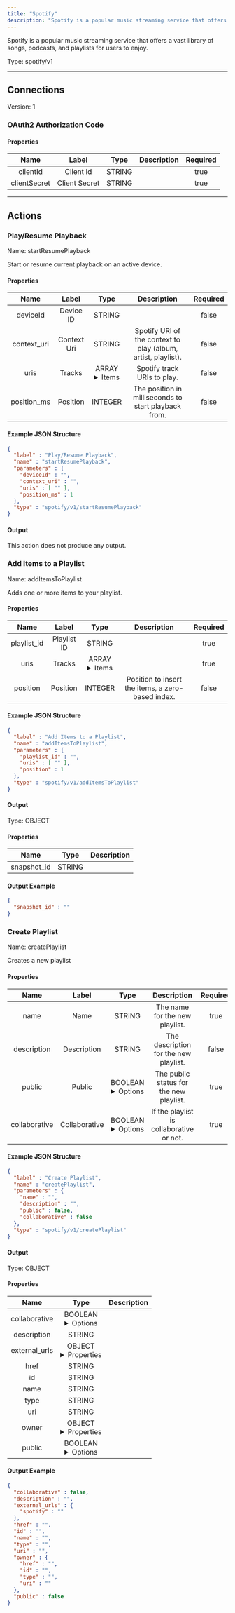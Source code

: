 ```yaml
---
title: "Spotify"
description: "Spotify is a popular music streaming service that offers a vast library of songs, podcasts, and playlists for users to enjoy."
---
```


Spotify is a popular music streaming service that offers a vast library of songs, podcasts, and playlists for users to enjoy.



Type: spotify/v1

<hr />



## Connections

Version: 1


### OAuth2 Authorization Code

#### Properties

|      Name       |      Label     |     Type     |     Description     | Required |
|:---------------:|:--------------:|:------------:|:-------------------:|:--------:|
| clientId | Client Id | STRING |  | true |
| clientSecret | Client Secret | STRING |  | true |





<hr />



## Actions


### Play/Resume Playback
Name: startResumePlayback

Start or resume current playback on an active device.

#### Properties

|      Name       |      Label     |     Type     |     Description     | Required |
|:---------------:|:--------------:|:------------:|:-------------------:|:--------:|
| deviceId | Device ID | STRING |  | false |
| context_uri | Context Uri | STRING | Spotify URI of the context to play (album, artist, playlist). | false |
| uris | Tracks | ARRAY <details> <summary> Items </summary> [STRING] </details> | Spotify track URIs to play. | false |
| position_ms | Position | INTEGER | The position in milliseconds to start playback from. | false |

#### Example JSON Structure
```json
{
  "label" : "Play/Resume Playback",
  "name" : "startResumePlayback",
  "parameters" : {
    "deviceId" : "",
    "context_uri" : "",
    "uris" : [ "" ],
    "position_ms" : 1
  },
  "type" : "spotify/v1/startResumePlayback"
}
```

#### Output

This action does not produce any output.




### Add Items to a Playlist
Name: addItemsToPlaylist

Adds one or more items to your playlist.

#### Properties

|      Name       |      Label     |     Type     |     Description     | Required |
|:---------------:|:--------------:|:------------:|:-------------------:|:--------:|
| playlist_id | Playlist ID | STRING |  | true |
| uris | Tracks | ARRAY <details> <summary> Items </summary> [STRING] </details> |  | true |
| position | Position | INTEGER | Position to insert the items, a zero-based index. | false |

#### Example JSON Structure
```json
{
  "label" : "Add Items to a Playlist",
  "name" : "addItemsToPlaylist",
  "parameters" : {
    "playlist_id" : "",
    "uris" : [ "" ],
    "position" : 1
  },
  "type" : "spotify/v1/addItemsToPlaylist"
}
```

#### Output



Type: OBJECT


#### Properties

|     Name     |     Type     |     Description     |
|:------------:|:------------:|:-------------------:|
| snapshot_id | STRING |  |




#### Output Example
```json
{
  "snapshot_id" : ""
}
```


### Create Playlist
Name: createPlaylist

Creates a new playlist

#### Properties

|      Name       |      Label     |     Type     |     Description     | Required |
|:---------------:|:--------------:|:------------:|:-------------------:|:--------:|
| name | Name | STRING | The name for the new playlist. | true |
| description | Description | STRING | The description for the new playlist. | false |
| public | Public | BOOLEAN <details> <summary> Options </summary> true, false </details> | The public status for the new playlist. | true |
| collaborative | Collaborative | BOOLEAN <details> <summary> Options </summary> true, false </details> | If the playlist is collaborative or not. | true |

#### Example JSON Structure
```json
{
  "label" : "Create Playlist",
  "name" : "createPlaylist",
  "parameters" : {
    "name" : "",
    "description" : "",
    "public" : false,
    "collaborative" : false
  },
  "type" : "spotify/v1/createPlaylist"
}
```

#### Output



Type: OBJECT


#### Properties

|     Name     |     Type     |     Description     |
|:------------:|:------------:|:-------------------:|
| collaborative | BOOLEAN <details> <summary> Options </summary> true, false </details> |  |
| description | STRING |  |
| external_urls | OBJECT <details> <summary> Properties </summary> {STRING\(spotify)} </details> |  |
| href | STRING |  |
| id | STRING |  |
| name | STRING |  |
| type | STRING |  |
| uri | STRING |  |
| owner | OBJECT <details> <summary> Properties </summary> {STRING\(href), STRING\(id), STRING\(type), STRING\(uri)} </details> |  |
| public | BOOLEAN <details> <summary> Options </summary> true, false </details> |  |




#### Output Example
```json
{
  "collaborative" : false,
  "description" : "",
  "external_urls" : {
    "spotify" : ""
  },
  "href" : "",
  "id" : "",
  "name" : "",
  "type" : "",
  "uri" : "",
  "owner" : {
    "href" : "",
    "id" : "",
    "type" : "",
    "uri" : ""
  },
  "public" : false
}
```




